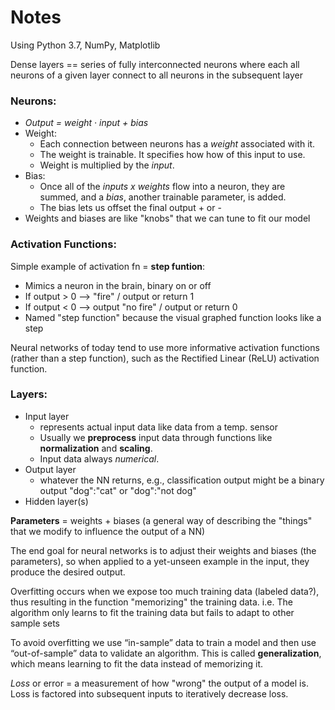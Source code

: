 # Notes

Using Python 3.7, NumPy, Matplotlib

Dense layers == series of fully interconnected neurons where each all neurons of a given layer connect to all neurons in the subsequent layer

### Neurons:
- *Output = weight · input + bias*
- Weight:
    - Each connection between neurons has a *weight* associated with it.
    - The weight is trainable. It specifies how how of this input to use. 
    - Weight is multiplied by the *input*.
- Bias:
    - Once all of the *inputs x weights* flow into a neuron, they are summed, and a *bias*, another trainable parameter, is added.
    - The bias lets us offset the final output + or -
- Weights and biases are like "knobs" that we can tune to fit our model


### Activation Functions:

Simple example of activation fn = **step funtion**:
- Mimics a neuron in the brain, binary on or off
- If output > 0 --> "fire" / output or return 1
- If output < 0 --> output "no fire" / output or return 0
- Named "step function" because the visual graphed function looks like a step

Neural networks of today tend to use more informative activation functions (rather than a step function), such as the Rectified Linear (ReLU) activation function.


### Layers:
- Input layer
    - represents actual input data like data from a temp. sensor
    - Usually we **preprocess** input data through functions like **normalization** and **scaling**.
    - Input data always *numerical*.
- Output layer
    - whatever the NN returns, e.g., classification output might be a binary output "dog":"cat" or "dog":"not dog"
- Hidden layer(s)


**Parameters** = weights + biases (a general way of describing the "things" that we modify to influence the output of a NN)

The end goal for neural networks is to adjust their weights and biases (the parameters), so when applied to a yet-unseen example in the input, they produce the desired output.

Overfitting occurs when we expose too much training data (labeled data?), thus resulting in the function "memorizing" the training data. i.e. The algorithm only learns to fit the training data but fails to adapt to other sample sets

To avoid overfitting we use “in-sample” data to train a model and then use “out-of-sample” data to validate an algorithm. This is called **generalization**, which means learning to fit the data instead of memorizing it.

*Loss* or error = a measurement of how "wrong" the output of a model is. Loss is factored into subsequent inputs to iteratively decrease loss.